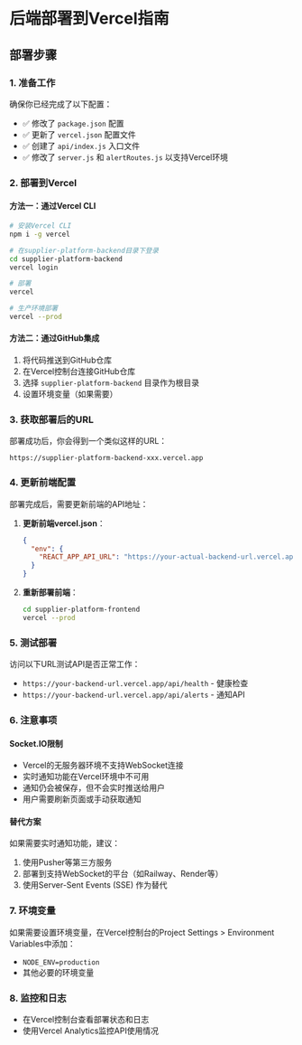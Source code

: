 # 后端部署到Vercel指南

## 部署步骤

### 1. 准备工作
确保你已经完成了以下配置：
- ✅ 修改了 `package.json` 配置
- ✅ 更新了 `vercel.json` 配置文件
- ✅ 创建了 `api/index.js` 入口文件
- ✅ 修改了 `server.js` 和 `alertRoutes.js` 以支持Vercel环境

### 2. 部署到Vercel

#### 方法一：通过Vercel CLI
```bash
# 安装Vercel CLI
npm i -g vercel

# 在supplier-platform-backend目录下登录
cd supplier-platform-backend
vercel login

# 部署
vercel

# 生产环境部署
vercel --prod
```

#### 方法二：通过GitHub集成
1. 将代码推送到GitHub仓库
2. 在Vercel控制台连接GitHub仓库
3. 选择 `supplier-platform-backend` 目录作为根目录
4. 设置环境变量（如果需要）

### 3. 获取部署后的URL
部署成功后，你会得到一个类似这样的URL：
```
https://supplier-platform-backend-xxx.vercel.app
```

### 4. 更新前端配置
部署完成后，需要更新前端的API地址：

1. **更新前端vercel.json**：
   ```json
   {
     "env": {
       "REACT_APP_API_URL": "https://your-actual-backend-url.vercel.app"
     }
   }
   ```

2. **重新部署前端**：
   ```bash
   cd supplier-platform-frontend
   vercel --prod
   ```

### 5. 测试部署
访问以下URL测试API是否正常工作：
- `https://your-backend-url.vercel.app/api/health` - 健康检查
- `https://your-backend-url.vercel.app/api/alerts` - 通知API

### 6. 注意事项

#### Socket.IO限制
- Vercel的无服务器环境不支持WebSocket连接
- 实时通知功能在Vercel环境中不可用
- 通知仍会被保存，但不会实时推送给用户
- 用户需要刷新页面或手动获取通知

#### 替代方案
如果需要实时通知功能，建议：
1. 使用Pusher等第三方服务
2. 部署到支持WebSocket的平台（如Railway、Render等）
3. 使用Server-Sent Events (SSE) 作为替代

### 7. 环境变量
如果需要设置环境变量，在Vercel控制台的Project Settings > Environment Variables中添加：
- `NODE_ENV=production`
- 其他必要的环境变量

### 8. 监控和日志
- 在Vercel控制台查看部署状态和日志
- 使用Vercel Analytics监控API使用情况

